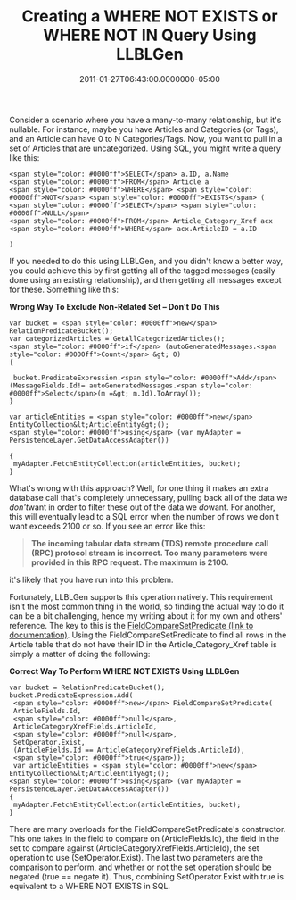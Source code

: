 ﻿---
title: Creating a WHERE NOT EXISTS or WHERE NOT IN Query Using LLBLGen
date: "2011-01-27T06:43:00.0000000-05:00"
description: Consider a scenario where you have a many-to-many relationship, but
featuredImage: img/creating-a-where-not-exists-or-where-not-in-query-using-llblgen-featured.png
---

Consider a scenario where you have a many-to-many relationship, but it's nullable. For instance, maybe you have Articles and Categories (or Tags), and an Article can have 0 to N Categories/Tags. Now, you want to pull in a set of Articles that are uncategorized. Using SQL, you might write a query like this:

```
<span style="color: #0000ff">SELECT</span> a.ID, a.Name
<span style="color: #0000ff">FROM</span> Article a
<span style="color: #0000ff">WHERE</span> <span style="color: #0000ff">NOT</span> <span style="color: #0000ff">EXISTS</span> (
<span style="color: #0000ff">SELECT</span> <span style="color: #0000ff">NULL</span>
<span style="color: #0000ff">FROM</span> Article_Category_Xref acx
<span style="color: #0000ff">WHERE</span> acx.ArticleID = a.ID

)
```

If you needed to do this using LLBLGen, and you didn't know a better way, you could achieve this by first getting all of the tagged messages (easily done using an existing relationship), and then getting all messages except for these. Something like this:

**Wrong Way To Exclude Non-Related Set – Don't Do This**

```
var bucket = <span style="color: #0000ff">new</span> RelationPredicateBucket();
var categorizedArticles = GetAllCategorizedArticles();
<span style="color: #0000ff">if</span> (autoGeneratedMessages.<span style="color: #0000ff">Count</span> &gt; 0)
{

 bucket.PredicateExpression.<span style="color: #0000ff">Add</span>(MessageFields.Id!= autoGeneratedMessages.<span style="color: #0000ff">Select</span>(m =&gt; m.Id).ToArray());
}

var articleEntities = <span style="color: #0000ff">new</span> EntityCollection&lt;ArticleEntity&gt;();
<span style="color: #0000ff">using</span> (var myAdapter = PersistenceLayer.GetDataAccessAdapter())

{
 myAdapter.FetchEntityCollection(articleEntities, bucket);
}
```

What's wrong with this approach? Well, for one thing it makes an extra database call that's completely unnecessary, pulling back all of the data we *don't*want in order to filter these out of the data we *do*want. For another, this will eventually lead to a SQL error when the number of rows we don't want exceeds 2100 or so. If you see an error like this:

> **The incoming tabular data stream (TDS) remote procedure call (RPC) protocol stream is incorrect. Too many parameters were provided in this RPC request. The maximum is 2100.**

it's likely that you have run into this problem.

Fortunately, LLBLGen supports this operation natively. This requirement isn't the most common thing in the world, so finding the actual way to do it can be a bit challenging, hence my writing about it for my own and others' reference. The key to this is the [FieldCompareSetPredicate (link to documentation)](http://www.llblgen.com/documentation/2.6/hh_start.htm#Using%20the%20generated%20code/Adapter/Filtering%20and%20Sorting/gencode_filteringpredicateclasses_adapter.htm#FieldCompareSetPredicate). Using the FieldCompareSetPredicate to find all rows in the Article table that do not have their ID in the Article_Category_Xref table is simply a matter of doing the following:

**Correct Way To Perform WHERE NOT EXISTS Using LLBLGen**

```
var bucket = RelationPredicateBucket();
bucket.PredicateExpression.Add(
 <span style="color: #0000ff">new</span> FieldCompareSetPredicate(
 ArticleFields.Id,
 <span style="color: #0000ff">null</span>,
 ArticleCategoryXrefFields.ArticleId,
 <span style="color: #0000ff">null</span>,
 SetOperator.Exist,
 (ArticleFields.Id == ArticleCategoryXrefFields.ArticleId),
 <span style="color: #0000ff">true</span>));
 var articleEntities = <span style="color: #0000ff">new</span> EntityCollection&lt;ArticleEntity&gt;();
<span style="color: #0000ff">using</span> (var myAdapter = PersistenceLayer.GetDataAccessAdapter())
{
 myAdapter.FetchEntityCollection(articleEntities, bucket);
}
```

There are many overloads for the FieldCompareSetPredicate's constructor. This one takes in the field to compare on (ArticleFields.Id), the field in the set to compare against (ArticleCategoryXrefFields.ArticleId), the set operation to use (SetOperator.Exist). The last two parameters are the comparison to perform, and whether or not the set operation should be negated (true == negate it). Thus, combining SetOperator.Exist with true is equivalent to a WHERE NOT EXISTS in SQL.

